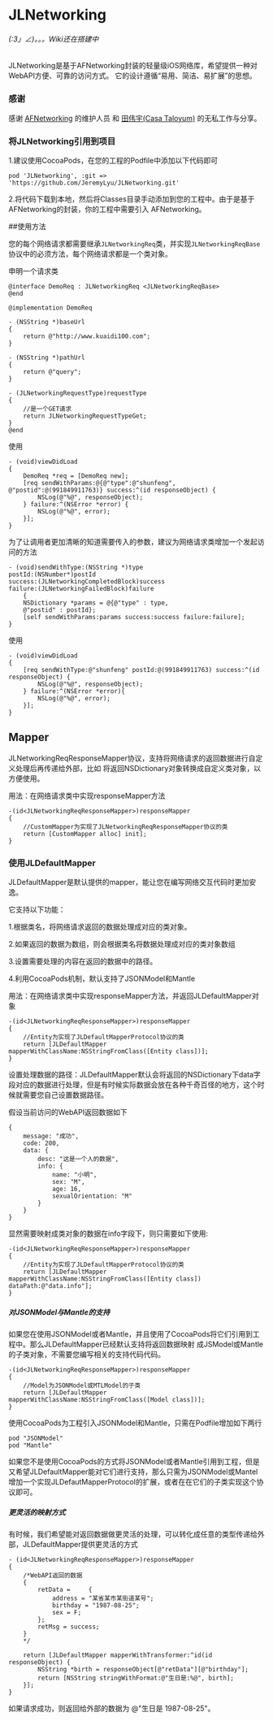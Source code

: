 # JLNetworking

###### _(:3」∠)_。。。Wiki还在搭建中 

JLNetworking是基于AFNetworking封装的轻量级iOS网络库，希望提供一种对WebAPI方便、可靠的访问方式。
它的设计遵循“易用、简洁、易扩展”的思想。

### 感谢
感谢 [AFNetworking] 的维护人员 和 [田伟宇(Casa Taloyum)] 的无私工作与分享。

### 将JLNetworking引用到项目
1.建议使用CocoaPods，在您的工程的Podfile中添加以下代码即可

    pod 'JLNetworking', :git => 'https://github.com/JeremyLyu/JLNetworking.git'

2.将代码下载到本地，然后将Classes目录手动添加到您的工程中。由于是基于AFNetworking的封装，你的工程中需要引入
AFNetworking。

##使用方法

您的每个网络请求都需要继承`JLNetworkingReq`类，并实现`JLNetworkingReqBase`协议中的必须方法，每个网络请求都是一个类对象。

  申明一个请求类

    @interface DemoReq : JLNetworkingReq <JLNetworkingReqBase>
    @end
    
    @implementation DemoReq

    - (NSString *)baseUrl
    {
        return @"http://www.kuaidi100.com";
    }

    - (NSString *)pathUrl
    {
        return @"query";
    }

    - (JLNetworkingRequestType)requestType
    {
        //是一个GET请求
        return JLNetworkingRequestTypeGet;
    }
    @end
  使用

    - (void)viewDidLoad
    {
        DemoReq *req = [DemoReq new];
        [req sendWithParams:@{@"type":@"shunfeng", @"postid":@(991849911763)} success:^(id responseObject) {
            NSLog(@"%@", responseObject);
        } failure:^(NSError *error) {
            NSLog(@"%@", error);
        }];
    }
    
  为了让调用者更加清晰的知道需要传入的参数，建议为网络请求类增加一个发起访问的方法

    - (void)sendWithType:(NSString *)type
    postId:(NSNumber*)postId
    success:(JLNetworkingCompletedBlock)success
    failure:(JLNetworkingFailedBlock)failure
        {
        NSDictionary *params = @{@"type" : type,
        @"postid" : postId};
        [self sendWithParams:params success:success failure:failure];
    } 
  使用

    - (void)viewDidLoad
    {
        [req sendWithType:@"shunfeng" postId:@(991849911763) success:^(id responseObject) {
            NSLog(@"%@", responseObject);
        } failure:^(NSError *error){
            NSLog(@"%@", error);
        }];
    }

## Mapper

JLNetworkingReqResponseMapper协议，支持将网络请求的返回数据进行自定义处理后再传递给外部，比如
将返回NSDictionary对象转换成自定义类对象，以方便使用。

用法：在网络请求类中实现responseMapper方法
    
    -(id<JLNetworkingReqResponseMapper>)responseMapper
    {
        //CustomMapper为实现了JLNetworkingReqResponseMapper协议的类
        return [CustomMapper alloc] init];
    }



### 使用JLDefaultMapper

JLDefaultMapper是默认提供的mapper，能让您在编写网络交互代码时更加安逸。

它支持以下功能：

1.根据类名，将网络请求返回的数据处理成对应的类对象。

2.如果返回的数据为数组，则会根据类名将数据处理成对应的类对象数组

3.设置需要处理的内容在返回的数据中的路径。

4.利用CocoaPods机制，默认支持了JSONModel和Mantle


用法：在网络请求类中实现responseMapper方法，并返回JLDefaultMapper对象

    -(id<JLNetworkingReqResponseMapper>)responseMapper
    {
        //Entity为实现了JLDefaultMapperProtocol协议的类
        return [JLDefaultMapper mapperWithClassName:NSStringFromClass([Entity class])];
    }
设置处理数据的路径：JLDefaultMapper默认会将返回的NSDictionary下data字段对应的数据进行处理，但是有时候实际数据会放在各种千奇百怪的地方，这个时候就需要您自己设置数据路径。

假设当前访问的WebAPI返回数据如下

    {
        message: "成功",
        code: 200,
        data: {
            desc: "这是一个人的数据",
            info: {
                name: "小明",
                sex: "M",
                age: 16,
                sexualOrientation: "M"
            }
        }
    }
显然需要映射成类对象的数据在info字段下，则只需要如下使用:

    -(id<JLNetworkingReqResponseMapper>)responseMapper
    {
        //Entity为实现了JLDefaultMapperProtocol协议的类
        return [JLDefaultMapper mapperWithClassName:NSStringFromClass([Entity class]) dataPath:@"data.info"];
    }

##### 对JSONModel与Mantle的支持

如果您在使用JSONModel或者Mantle，并且使用了CocoaPods将它们引用到工程中。那么JLDefaultMapper已经默认支持将返回数据映射
成JSModel或Mantle的子类对象，不需要您编写相关的支持代码代码。

    -(id<JLNetworkingReqResponseMapper>)responseMapper
    {
        //Model为JSONModel或MTLModel的子类
        return [JLDefaultMapper mapperWithClassName:NSStringFromClass([Model class])];
    }
使用CocoaPods为工程引入JSONModel和Mantle，只需在Podfile增加如下两行

    pod "JSONModel"
    pod "Mantle"

如果您不是使用CocoaPods的方式将JSONModel或者Mantle引用到工程，但是又希望JLDefaultMapper能对它们进行支持，那么只需为JSONModel或Mantel增加一个实现JLDefautMapperProtocol的扩展，或者在在它们的子类实现这个协议即可。

##### 更灵活的映射方式

有时候，我们希望能对返回数据做更灵活的处理，可以转化成任意的类型传递给外部，JLDefaultMapper提供更灵活的方式

    - (id<JLNetworkingReqResponseMapper>)responseMapper
    {
        /*WebAPI返回的数据
        {
            retData =     {
                address = "某省某市某街道某号";
                birthday = "1987-08-25";
                sex = F;
            };
            retMsg = success;
        }
        */

        return [JLDefaultMapper mapperWithTransformer:^id(id responseObject) {
            NSString *birth = responseObject[@"retData"][@"birthday"];
            return [NSString stringWithFormat:@"生日是:%@", birth];
        }];
    }
如果请求成功，则返回给外部的数据为 @"生日是 1987-08-25"。


<!-- external links -->
[AFNetworking]:https://github.com/AFNetworking/AFNetworking
[田伟宇(Casa Taloyum)]:http://casatwy.com/pages/about-me.html
